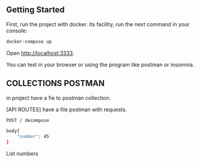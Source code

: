 
## Getting Started

First, run the project with docker. Its facility, run the next command in your console:

```bash
docker-compose up
```

Open [http://localhost:3333](http://localhost:3333).

You can test in your browser or using the program like postman or insomnia.

## COLLECTIONS POSTMAN
in project have a fie to postman collection.

[API ROUTES]
have a file postman with requests.
```bash
POST / decompose

body{
    "number": 45
}
```

List numbers 
```bash
```